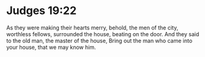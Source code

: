 # Judges 19:22

As they were making their hearts merry, behold, the men of the city, worthless fellows, surrounded the house, beating on the door. And they said to the old man, the master of the house, Bring out the man who came into your house, that we may know him.
